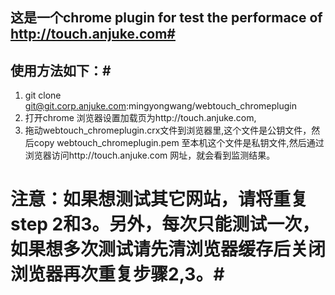 ## 这是一个chrome plugin for test the performace of http://touch.anjuke.com#
## 使用方法如下：#
1. git clone git@git.corp.anjuke.com:mingyongwang/webtouch_chromeplugin
2. 打开chrome 浏览器设置加载页为http://touch.anjuke.com,
3. 拖动webtouch_chromeplugin.crx文件到浏览器里,这个文件是公钥文件，然后copy webtouch_chromeplugin.pem 至本机这个文件是私钥文件,然后通过浏览器访问http://touch.anjuke.com 网址，就会看到监测结果。
# 注意：如果想测试其它网站，请将重复step 2和3。另外，每次只能测试一次，如果想多次测试请先清浏览器缓存后关闭浏览器再次重复步骤2,3。#

